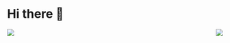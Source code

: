 # Hi there 👋

<a href="https://github-readme-stats.vercel.app/api?username=lockjio&count_private=true&hide=stars,issues&show_icons=true">
  <img align="left" src="https://github-readme-stats.vercel.app/api?username=lockjio&count_private=true&hide=issues&show_icons=true" />
</a>
<a href="https://github-readme-stats.vercel.app/api/top-langs/?username=lockjio&layout=compact">
  <img align="right" src="https://github-readme-stats.vercel.app/api/top-langs/?username=lockjio&layout=compact" />
</a>

<!--
**lockjio/lockjio** is a ✨ _special_ ✨ repository because its `README.md` (this file) appears on your GitHub profile.

Here are some ideas to get you started:

- 🔭 I’m currently working on ...
- 🌱 I’m currently learning ...
- 👯 I’m looking to collaborate on ...
- 🤔 I’m looking for help with ...
- 💬 Ask me about ...
- 📫 How to reach me: ...
- 😄 Pronouns: ...
- ⚡ Fun fact: ...
-->
